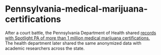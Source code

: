 # Pennsylvania-medical-marijuana-certifications
After a court battle, the Pennsylvania Department of Health shared <a href="[https://www.example.com](https://www.spotlightpa.org/news/2023/01/pa-medical-marijuana-certification-card-anxiety/)"> records with Spotlight PA of more than 1 million medical marijuana certifications.</a> The health department later shared the same anonymized data with academic researchers across the state.

